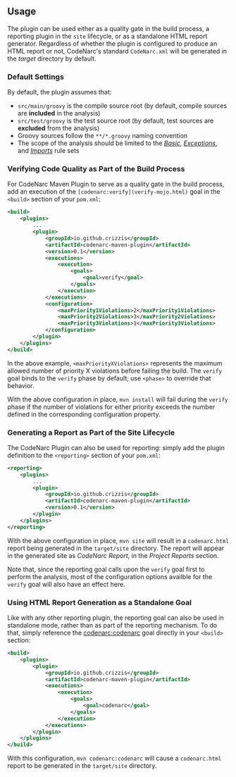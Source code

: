 ## Usage
The plugin can be used either as a quality gate in the build process, a reporting plugin in the `site` lifecycle, or as a standalone HTML report generator. Regardless of whether the plugin is configured to produce an HTML report or not, CodeNarc's standard `CodeNarc.xml` will be generated in the *target* directory by default. 

### Default Settings
By default, the plugin assumes that:
* `src/main/groovy` is the compile source root (by default, compile sources are **included** in the analysis)
* `src/test/groovy` is the test source root (by default, test sources are **excluded** from the analysis)
* Groovy sources follow the `**/*.groovy` naming convention
* The scope of the analysis should be limited to the [*Basic*](https://codenarc.github.io/CodeNarc/codenarc-rules-basic.html), [*Exceptions*](https://codenarc.github.io/CodeNarc/codenarc-rules-exceptions.html), and [*Imports*](https://codenarc.github.io/CodeNarc/codenarc-rules-imports.html) rule sets

### Verifying Code Quality as Part of the Build Process

For CodeNarc Maven Plugin to serve as a quality gate in the build process, add an execution of the `[codenarc:verify](verify-mojo.html)` goal in the `<build>` section of your `pom.xml`: 

```xml
<build>
    <plugins>
        ...
        <plugin>
            <groupId>io.github.crizzis</groupId>
            <artifactId>codenarc-maven-plugin</artifactId>
            <version>0.1</version>
            <executions>
                <execution>
                    <goals>
                        <goal>verify</goal>
                    </goals>
                </execution>
            </executions>
            <configuration>
                <maxPriority1Violations>2</maxPriority1Violations>
                <maxPriority2Violations>3</maxPriority2Violations>
                <maxPriority3Violations>1</maxPriority3Violations>
            </configuration>
        </plugin>
    </plugins>
</build>
```

In the above example, `<maxPriorityXViolations>` represents the maximum allowed number of priority X violations before failing the build. The `verify` goal binds to the `verify` phase by default; use `<phase>` to override that behavior. 

With the above configuration in place, `mvn install` will fail during the `verify` phase if the number of violations for either priority exceeds the number defined in the corresponding configuration property. 

### Generating a Report as Part of the Site Lifecycle

The CodeNarc Plugin can also be used for reporting: simply add the plugin definition to the `<reporting>` section of your `pom.xml`: 

```xml
<reporting>
    <plugins>
        ...
        <plugin>
            <groupId>io.github.crizzis</groupId>
            <artifactId>codenarc-maven-plugin</artifactId>
            <version>0.1</version>
        </plugin>
    </plugins>
</reporting>
```

With the above configuration in place, `mvn site` will result in a `codenarc.html` report being generated in the `target/site` directory. The report will appear in the generated site as *CodeNarc Report*, in the *Project Reports* section. 

Note that, since the reporting goal calls upon the `verify` goal first to perform the analysis, most of the configuration options availble for the `verify` goal will also have an effect here. 

### Using HTML Report Generation as a Standalone Goal

Like with any other reporting plugin, the reporting goal can also be used in standalone mode, rather than as part of the reporting mechanism. To do that, simply reference the [codenarc:codenarc](codenarc-mojo.html) goal directly in your `<build>` section: 

```xml
<build>
    <plugins>
        <plugin>
            <groupId>io.github.crizzis</groupId>
            <artifactId>codenarc-maven-plugin</artifactId>
            <executions>
                <execution>
                    <goals>
                        <goal>codenarc</goal>
                    </goals>
                </execution>
            </executions>
        </plugin>
    </plugins>
</build>
```

With this configuration, `mvn codenarc:codenarc` will cause a `codenarc.html` report to be generated in the `target/site` directory. 